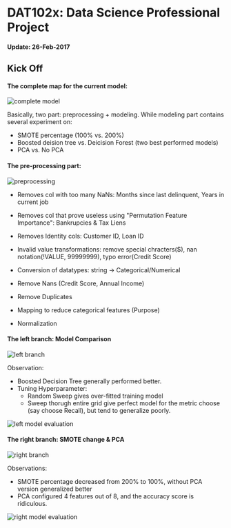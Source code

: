 # DAT102x: Data Science Professional Project

#### Update: 26-Feb-2017
## Kick Off

#### The complete map for the current model:
![complete model](https://github.com/yang0339/Microsoft-Professional-Program-Learning-Materials/blob/master/DAT102x%20Data%20Science%20Professional%20Project/All%20Process%20View.png)

Basically, two part: preprocessing + modeling. While modeling part contains several experiment on:
* SMOTE percentage (100% vs. 200%)
* Boosted deision tree vs. Deicision Forest (two best performed models)
* PCA vs. No PCA

#### The pre-processing part:
![preprocessing](https://github.com/yang0339/Microsoft-Professional-Program-Learning-Materials/blob/master/DAT102x%20Data%20Science%20Professional%20Project/Pre-processing.png)

* Removes col with too many NaNs: Months since last delinquent, Years in current job
* Removes col that prove useless using "Permutation Feature Importance": Bankrupcies & Tax Liens
* Removes Identity cols: Customer ID, Loan ID

* Invalid value transformations: remove special chracters($), nan notation(!VALUE, 99999999), typo error(Credit Score)
* Conversion of datatypes: string -> Categorical/Numerical
* Remove Nans (Credit Score, Annual Income)
* Remove Duplicates
* Mapping to reduce categorical features (Purpose)

* Normalization

#### The left branch: Model Comparison
![left branch](https://github.com/yang0339/Microsoft-Professional-Program-Learning-Materials/blob/master/DAT102x%20Data%20Science%20Professional%20Project/left_branch_Model_Exploration.png)

Observation:
* Boosted Decision Tree generally performed better.
* Tuning Hyperparameter:
  * Random Sweep gives over-fitted training model
  * Sweep thorugh entire grid give perfect model for the metric choose (say choose Recall), but tend to generalize poorly.
  
![left model evaluation](https://github.com/yang0339/Microsoft-Professional-Program-Learning-Materials/blob/master/DAT102x%20Data%20Science%20Professional%20Project/left_model_evaluation.jpg)

#### The right branch: SMOTE change & PCA
![right branch](https://github.com/yang0339/Microsoft-Professional-Program-Learning-Materials/blob/master/DAT102x%20Data%20Science%20Professional%20Project/right_branch_Vary_SMOTE_and_PCA.png)

Observations:
* SMOTE percentage decreased from 200% to 100%, without PCA version generalized better
* PCA configured 4 features out of 8, and the accuracy score is ridiculous.

![right model evaluation](https://github.com/yang0339/Microsoft-Professional-Program-Learning-Materials/blob/master/DAT102x%20Data%20Science%20Professional%20Project/right_model_evaluation.jpg)





